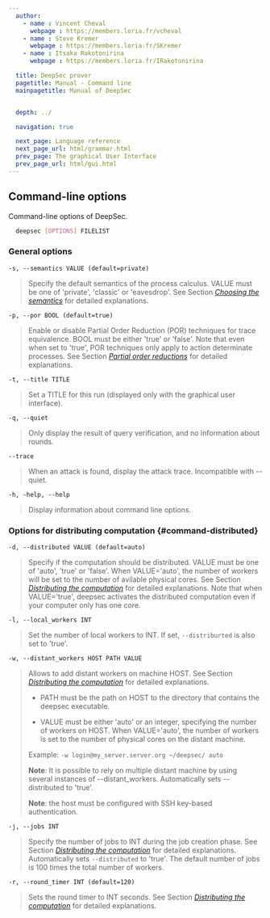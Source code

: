 ```yaml
---
  author:
    - name : Vincent Cheval
      webpage : https://members.loria.fr/vcheval
    - name : Steve Kremer
      webpage : https://members.loria.fr/SKremer
    - name : Itsaka Rakotonirina
      webpage : https://members.loria.fr/IRakotonirina

  title: DeepSec prover
  pagetitle: Manual - Command line
  mainpagetitle: Manual of DeepSec


  depth: ../

  navigation: true

  next_page: Language reference
  next_page_url: html/grammar.html
  prev_page: The graphical User Interface
  prev_page_url: html/gui.html
---
```


## Command-line options

Command-line options of DeepSec.

```bash
  deepsec [OPTIONS] FILELIST
```


### General options


    -s, --semantics VALUE (default=private)

>	Specify the default semantics of the process calculus. VALUE must
>	be one of 'private', 'classic' or 'eavesdrop'. See Section
>	[_Choosing the semantics_](#semantics) for detailed explanations.



    -p, --por BOOL (default=true)

>    Enable or disable Partial Order Reduction (POR) techniques for
>    trace equivalence. BOOL must be either 'true' or 'false'. Note
>    that even when set to 'true', POR techniques only apply to action
>    determinate processes. See Section
>    [_Partial order reductions_](#por) for detailed explanations.


    -t, --title TITLE

> 	Set a TITLE for this run (displayed only with the graphical
>   user interface).


    -q, --quiet

>   Only display the result of query verification, and no information
>   about rounds.


    --trace

>   When an attack is found, display the attack trace.
>   Incompatible with --quiet.


    -h, -help, --help
>   Display information about command line options.


### Options for distributing computation {#command-distributed}

    -d, --distributed VALUE (default=auto)

> Specify if the computation should be distributed. VALUE must be one
> of 'auto', 'true' or 'false'. When VALUE='auto', the number of
> workers will be set to the number of avilable physical cores. See
> Section [_Distributing the computation_](#distributed) for detailed
> explanations.  Note that when VALUE='true', deepsec activates the
> distributed computation even if your computer only has one core.


    -l, --local_workers INT

> Set the number of local workers to INT. If set, `--distriburted` is
> also set to 'true'.


    -w, --distant_workers HOST PATH VALUE

>  Allows to add distant workers on machine HOST. See Section
> [_Distributing the computation_](#distributed) for detailed
> explanations.
>
> * PATH must be the path on HOST to the directory that
> contains the deepsec executable.
>
> * VALUE must be either 'auto' or an
> integer, specifying the number of workers on HOST. When
> VALUE='auto', the number of workers is set to the number of physical
> cores on the distant machine.
>
>
> Example: `-w login@my_server.server.org ~/deepsec/ auto`
>
> **Note**: It is possible to rely on multiple distant machine by using
> several instances of --distant_workers. Automatically sets
> --distributed to 'true'.
>
> **Note**: the host must be configured with SSH key-based authentication.
>



    -j, --jobs INT

> Specify the number of jobs to INT during the job creation phase.
> See Section [_Distributing the computation_](#distributed) for
> detailed explanations.  Automatically sets `--distributed` to
> 'true'.  The default number of jobs is 100 times the total number of
> workers.


    -r, --round_timer INT (default=120)

> Sets the round timer to INT seconds. See Section
> [_Distributing the computation_](#distributed) for detailed
> explanations.
